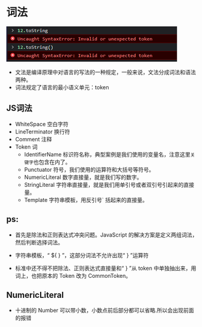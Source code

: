 # 词法
![](/image/653e58f7fcbc9d776f19b8d9737136c.png)

- 文法是编译原理中对语言的写法的一种规定，一般来说，文法分成词法和语法两种。
- 词法规定了语言的最小语义单元：token

## JS词法
- WhiteSpace 空白字符
- LineTerminator 换行符
- Comment 注释
- Token 词
  - IdentifierName 标识符名称，典型案例是我们使用的变量名，注意这里`关键字`也包含在内了。
  - Punctuator 符号，我们使用的运算符和大括号等符号。
  - NumericLiteral 数字直接量，就是我们写的数字。
  - StringLiteral 字符串直接量，就是我们用单引号或者双引号引起来的直接量。
  - Template 字符串模板，用反引号` 括起来的直接量。

## ps:
- 首先是除法和正则表达式冲突问题。JavaScript 的解决方案是定义两组词法，然后判断选择词法。
- 字符串模板，“ ${ } ”，这部分词法不允许出现“ } ”运算符

- 标准中还不得不把除法、正则表达式直接量和“ } ”从 token 中单独抽出来，用词上，也把原本的 Token 改为 CommonToken。

## NumericLiteral
- 十进制的 Number 可以带小数，小数点前后部分都可以省略.所以会出现前面的报错